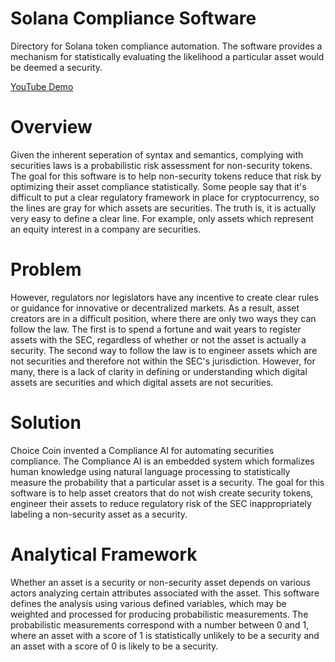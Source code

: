 # Solana Compliance Software

Directory for Solana token compliance automation.
The software provides a mechanism for statistically evaluating the likelihood a particular asset would be deemed a security.

[YouTube Demo](https://www.youtube.com/watch?v=cKHA-2AkGVs)

# Overview

Given the inherent seperation of syntax and semantics, complying with securities laws is a probabilistic risk assessment for non-security tokens.
The goal for this software is to help non-security tokens reduce that risk by optimizing their asset compliance statistically.
Some people say that it's difficult to put a clear regulatory framework in place for cryptocurrency, so the lines are gray for which assets are securities.
The truth is, it is actually very easy to define a clear line. For example, only assets which represent an equity interest in a company are securities.

# Problem

However, regulators nor legislators have any incentive to create clear rules or guidance for innovative or decentralized markets. As a result, asset creators are in a difficult position, where there are only two ways they can follow the law. The first is to spend a fortune and wait years to register assets with the SEC, regardless of whether or not the asset is actually a security. The second way to follow the law is to engineer assets which are not securities and therefore not within the SEC's jurisdiction. However, for many, there is a lack of clarity in defining or understanding which digital assets are securities and which digital assets are not securities. 

# Solution

Choice Coin invented a Compliance AI for automating securities compliance. The Compliance AI is an embedded system which formalizes human knowledge using natural language processing to statistically measure the probability that a particular asset is a security. The goal for this software is to help asset creators that do not wish create security tokens, engineer their assets to reduce regulatory risk of the SEC inappropriately labeling a non-security asset as a security.

# Analytical Framework

Whether an asset is a security or non-security asset depends on various actors analyzing certain attributes associated with the asset. This software defines the analysis using various defined variables, which may be weighted and processed for producing probabilistic measurements. The probabilistic measurements correspond with a number between 0 and 1, where an asset with a score of 1 is statistically unlikely to be a security and an asset with a score of 0 is likely to be a security.

